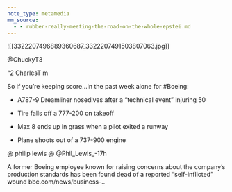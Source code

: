 ```yaml
---
note_type: metamedia
mm_source:
  - - rubber-really-meeting-the-road-on-the-whole-epstei.md
---
```


![[3322207496889360687_3322207491503807063.jpg]]

@ChuckyT3

“2 CharlesT m

So if you’re keeping score...in the past week
alone for #Boeing:

- A787-9 Dreamliner nosedives after a
“technical event” injuring 50

- Tire falls off a 777-200 on takeoff

- Max 8 ends up in grass when a pilot exited a
runway

- Plane shoots out of a 737-900 engine

@ philip lewis @ @Phil_Lewis_-17h

A former Boeing employee known for raising
concerns about the company’s production
standards has been found dead of a reported
“self-inflicted” wound bbc.com/news/business-..

